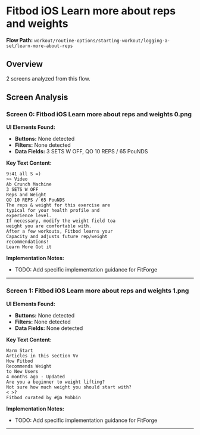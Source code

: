 # Fitbod iOS Learn more about reps and weights

**Flow Path:** `workout/routine-options/starting-workout/logging-a-set/learn-more-about-reps`

## Overview
2 screens analyzed from this flow.

## Screen Analysis

### Screen 0: Fitbod iOS Learn more about reps and weights 0.png

**UI Elements Found:**
- **Buttons:** None detected
- **Filters:** None detected  
- **Data Fields:** 3 SETS W OFF, QO 10 REPS / 65 PouNDS

**Key Text Content:**
```
9:41 all S =)
>» Video
Ab Crunch Machine
3 SETS W OFF
Reps and Weight
QO 10 REPS / 65 PouNDS
The reps & weight for this exercise are
typical for your health profile and
experience level.
If necessary, modify the weight field toa
weight you are comfortable with.
After a few workouts, Fitbod learns your
Capacity and adjusts future rep/weight
recommendations!
Learn More Got it
```

**Implementation Notes:**
- TODO: Add specific implementation guidance for FitForge

---

### Screen 1: Fitbod iOS Learn more about reps and weights 1.png

**UI Elements Found:**
- **Buttons:** None detected
- **Filters:** None detected  
- **Data Fields:** None detected

**Key Text Content:**
```
Warm Start
Articles in this section Vv
How Fitbod
Recommends Weight
to New Users
4 months ago - Updated
Are you a beginner to weight lifting?
Not sure how much weight you should start with?
< >?
Fitbod curated by #@a Mobbin
```

**Implementation Notes:**
- TODO: Add specific implementation guidance for FitForge

---

